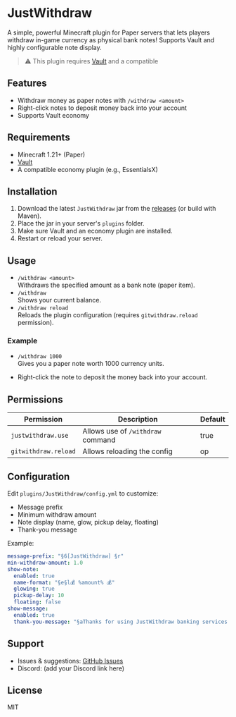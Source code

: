 # JustWithdraw

A simple, powerful Minecraft plugin for Paper servers that lets players withdraw in-game currency as physical bank notes! Supports Vault and highly configurable note display.

> ⚠️ This plugin requires [Vault](https://dev.bukkit.org/projects/vault) and a compatible

## Features

- Withdraw money as paper notes with `/withdraw <amount>`
- Right-click notes to deposit money back into your account
- Supports Vault economy

## Requirements

- Minecraft 1.21+ (Paper)
- [Vault](https://dev.bukkit.org/projects/vault)
- A compatible economy plugin (e.g., EssentialsX)

## Installation

1. Download the latest `JustWithdraw` jar from the [releases](#) (or build with Maven).
2. Place the jar in your server's `plugins` folder.
3. Make sure Vault and an economy plugin are installed.
4. Restart or reload your server.

## Usage

- `/withdraw <amount>`  
  Withdraws the specified amount as a bank note (paper item).
- `/withdraw`  
  Shows your current balance.
- `/withdraw reload`  
  Reloads the plugin configuration (requires `gitwithdraw.reload` permission).

### Example

- `/withdraw 1000`  
  Gives you a paper note worth 1000 currency units.

- Right-click the note to deposit the money back into your account.

## Permissions

| Permission           | Description                       | Default |
| -------------------- | --------------------------------- | ------- |
| `justwithdraw.use`   | Allows use of `/withdraw` command | true    |
| `gitwithdraw.reload` | Allows reloading the config       | op      |

## Configuration

Edit `plugins/JustWithdraw/config.yml` to customize:

- Message prefix
- Minimum withdraw amount
- Note display (name, glow, pickup delay, floating)
- Thank-you message

Example:

```yaml
message-prefix: "§6[JustWithdraw] §r"
min-withdraw-amount: 1.0
show-note:
  enabled: true
  name-format: "§e§l💰 %amount% 💰"
  glowing: true
  pickup-delay: 10
  floating: false
show-message:
  enabled: true
  thank-you-message: "§aThanks for using JustWithdraw banking services!"
```

## Support

- Issues & suggestions: [GitHub Issues](https://github.com/awiones/JustWithdraw/issues)
- Discord: (add your Discord link here)

## License

MIT
